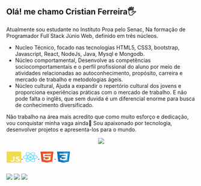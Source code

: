 ## Olá! me chamo Cristian Ferreira🖐
Atualmente sou estudante no Instituto Proa pelo Senac, Na formação de Programador Full Stack Júnio Web, definido em três núcleos.
- Nucleo Técnico, focado nas tecnologias HTML5, CSS3, bootstrap, Javascript, React, NodeJs, Java, Mysql e Mongodb.
- Núcleo comportamental, Desenvolve as competências sociocomportamentais e o perfil profissional do aluno por meio de atividades relacionadas ao autoconhecimento, propósito, carreira e mercado de trabalho e metodologias ágeis.
- Núcleo cultural, Ajuda a expandir o repertório cultural dos jovens e proporciona experiências práticas com o mercado de trabalho. 
E não pode falta o inglês, que sem duvida é um diferencial enorme para busca de conhecimento diversificado.

Não trabalho na área mais acredito que como muito esforço e dedicação, vou conquistar minha vaga ainda💙
Sou apaixonado por tecnologia, desenvolver projetos e apresenta-los para o mundo.
<div align="center">
  <a href="https://github.com/Cristian-ferre">
  
<img height="180em" src="https://github-readme-stats.vercel.app/api?username=Cristian-Ferre&show_icons=true&theme=algolia&include_all_commits=true&count_private=true"/>

</div>
<div style="display: inline_block"><br>
  <img align="center" alt="Rafa-Js" height="30" width="40" src="https://raw.githubusercontent.com/devicons/devicon/master/icons/javascript/javascript-plain.svg">
  <img align="center" alt="Rafa-React" height="30" width="40" src="https://raw.githubusercontent.com/devicons/devicon/master/icons/react/react-original.svg">
  <img align="center" alt="Rafa-HTML" height="30" width="40" src="https://raw.githubusercontent.com/devicons/devicon/master/icons/html5/html5-original.svg">
  <img align="center" alt="Rafa-CSS" height="30" width="40" src="https://raw.githubusercontent.com/devicons/devicon/master/icons/css3/css3-original.svg">
</div>
  
  ##
 
<div> 
  <a href="https://instagram.com/cristianf_Olv" target="_blank"><img src="https://img.shields.io/badge/-Instagram-%23E4405F?style=for-the-badge&logo=instagram&logoColor=white" target="_blank"></a>
  <a href = "mailto:cristianferreiradeoliveira.ti@gmail.com"><img src="https://img.shields.io/badge/-Gmail-%23333?style=for-the-badge&logo=gmail&logoColor=white" target="_blank"></a>
  <a href="https://www.linkedin.com/in/cristianfdeoliveira" target="_blank"><img src="https://img.shields.io/badge/-LinkedIn-%230077B5?style=for-the-badge&logo=linkedin&logoColor=white" target="_blank"></a> 
 
</div>
  
 
